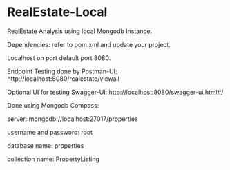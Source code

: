 # RealEstate-Local
RealEstate Analysis using local Mongodb Instance.

Dependencies: refer to pom.xml and update your project.

Localhost on port default port 8080.

Endpoint Testing done by Postman-UI: http://localhost:8080/realestate/viewall

Optional UI for testing Swagger-UI: http://localhost:8080/swagger-ui.html#/

Done using Mongodb Compass:

server: mongodb://localhost:27017/properties

username and password: root

database name: properties

collection name: PropertyListing
